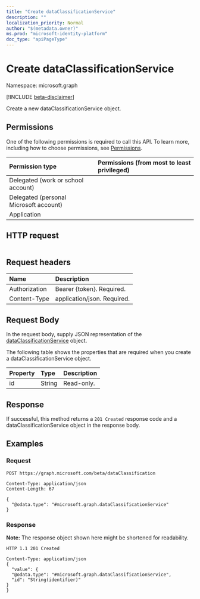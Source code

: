 ```yaml
---
title: "Create dataClassificationService"
description: ""
localization_priority: Normal
author: "$(metadata.owner)"
ms.prod: "microsoft-identity-platform"
doc_type: "apiPageType"
---
```


# Create dataClassificationService

Namespace: microsoft.graph

[!INCLUDE [beta-disclaimer](../../includes/beta-disclaimer.md)]

Create a new dataClassificationService object.

## Permissions

One of the following permissions is required to call this API. To learn more, including how to choose permissions, see [Permissions](/graph/permissions-reference).

| Permission type                        | Permissions (from most to least privileged) |
| :------------------------------------- | :------------------------------------------ |
| Delegated (work or school account)     |                                             |
| Delegated (personal Microsoft account) |                                             |
| Application                            |                                             |

## HTTP request

<!-- {
  "blockType": "ignored"
}
-->

```http

```

## Request headers

| Name          | Description                 |
| :------------ | :-------------------------- |
| Authorization | Bearer {token}. Required.   |
| Content-Type  | application/json. Required. |

## Request Body

In the request body, supply JSON representation of the [dataClassificationService](../resources/-dataclassificationservice.md) object.

<!-- Actions and Functions -->

<!-- CRUD Methods -->

The following table shows the properties that are required when you create a dataClassificationService object.

| Property | Type   | Description |
| :------- | :----- | :---------- |
| id       | String | Read-only.  |

## Response

If successful, this method returns a `201 Created` response code and a dataClassificationService object in the response body.

## Examples

### Request

<!-- {
  "blockType": "request",
  "name": "create_dataclassificationservice"
}
-->

```http
POST https://graph.microsoft.com/beta/dataClassification

Content-Type: application/json
Content-Length: 67

{
  "@odata.type": "#microsoft.graph.dataClassificationService"
}

```

### Response

**Note:** The response object shown here might be shortened for readability.

<!-- {
  "blockType": "response",
  "truncated": true,
  "@odata.type": "microsoft.dataClassificationService.contract.dataClassificationService"
}
-->

```http
HTTP 1.1 201 Created

Content-Type: application/json
{
  "value": {
  "@odata.type": "#microsoft.graph.dataClassificationService",
  "id": "String(identifier)"
}
}

```
